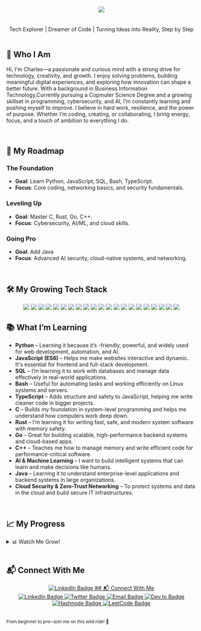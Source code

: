 <h1 align="center">
    <img src="https://readme-typing-svg.herokuapp.com/?font=Orbitron&size=40&center=true&vCenter=true&width=600&height=80&duration=4000&lines=Hey,+I’m+Charles+Mburu!;+ASPIRING+Dgital        Architect;" />
</h1>

<br/>

<div align="center">
    Tech Explorer | Dreamer of Code | Turning Ideas into Reality, Step by Step
</div>

<br/>

## 🌟 Who I Am  
Hi, I'm Charles—a passionate and curious mind with a strong drive for technology, creativity, and growth. I enjoy solving problems, building meaningful digital experiences, and exploring how innovation can shape a better future. With a background in Business Information Technology,Currently pursuing a Copmuter Science Degree and a growing skillset in programming, cybersecurity, and AI, I’m constantly learning and pushing myself to improve. I believe in hard work, resilience, and the power of purpose. Whether I’m coding, creating, or collaborating, I bring energy, focus, and a touch of ambition to everything I do.

<br/>

## 🚀 My Roadmap  

### **The Foundation**  
- **Goal**: Learn Python, JavaScript, SQL, Bash, TypeScript.
- **Focus**: Core coding, networking basics, and security fundamentals.  


### **Leveling Up**  
- **Goal**: Master C, Rust, Go, C++.  
- **Focus**: Cybersecurity, AI/ML, and cloud skills.  


### **Going Pro**  
- **Goal**: Add Java 
- **Focus**: Advanced AI security, cloud-native systems, and networking.  

<br/>

## 🛠️ My Growing Tech Stack  

<div align="center">
    <!-- Year 1 -->
    <img src="https://img.shields.io/badge/Python-3776AB?style=for-the-badge&logo=python&logoColor=white" />
    <img src="https://img.shields.io/badge/JavaScript-%23323330.svg?style=for-the-badge&logo=javascript&logoColor=%23F7DF1E" />
    <img src="https://img.shields.io/badge/TypeScript-3178C6?style=for-the-badge&logo=typescript&logoColor=white" />
    <img src="https://img.shields.io/badge/SQLite-003B57?style=for-the-badge&logo=sqlite&logoColor=white" />
    <img src="https://img.shields.io/badge/Bash-4EAA25?style=for-the-badge&logo=gnu-bash&logoColor=white" />
    <!-- Year 2 -->
    <img src="https://img.shields.io/badge/C-00599C?style=for-the-badge&logo=c&logoColor=white" />
    <img src="https://img.shields.io/badge/Rust-000000?style=for-the-badge&logo=rust&logoColor=white" />
    <img src="https://img.shields.io/badge/Go-00ADD8?style=for-the-badge&logo=go&logoColor=white" />
    <img src="https://img.shields.io/badge/C++-00599C?style=for-the-badge&logo=cplusplus&logoColor=white" />
    <!-- Year 3 -->
    <img src="https://img.shields.io/badge/Java-007396?style=for-the-badge&logo=java&logoColor=white" />
    <!-- Tools -->
    <img src="https://img.shields.io/badge/AWS-%23FF9900.svg?style=for-the-badge&logo=amazon-aws&logoColor=white" />
    <img src="https://img.shields.io/badge/Colab-F9AB00?style=for-the-badge&logo=google-colab&logoColor=white" />
    <img src="https://img.shields.io/badge/TensorFlow-FF6F00?style=for-the-badge&logo=tensorflow&logoColor=white" />
    <img src="https://img.shields.io/badge/Scikit--learn-F7931E?style=for-the-badge&logo=scikit-learn&logoColor=white" />
    <img src="https://img.shields.io/badge/Wireshark-1679A7?style=for-the-badge&logo=wireshark&logoColor=white" />
    <img src="https://img.shields.io/badge/Packet%20Tracer-00A1E0?style=for-the-badge&logo=cisco&logoColor=white" />
    <img src="https://img.shields.io/badge/Nmap-4682B4?style=for-the-badge&logo=nmap&logoColor=white" />
    <img src="https://img.shields.io/badge/GNS3-FFD700?style=for-the-badge&logo=gns3&logoColor=black" />
    <img src="https://img.shields.io/badge/Git-%23F05033.svg?style=for-the-badge&logo=git&logoColor=white" />
    <img src="https://img.shields.io/badge/GitHub-%23121011.svg?style=for-the-badge&logo=github&logoColor=white" />
    <img src="https://img.shields.io/badge/VS%20Code-007ACC?style=for-the-badge&logo=visual-studio-code&logoColor=white" />
</div>


## 📚 What I’m Learning  

- **Python** – Learning it because it’s -friendly, powerful, and widely used for web development, automation, and AI.  
- **JavaScript (ES6)** – Helps me make websites interactive and dynamic. It's essential for frontend and full-stack development.  
- **SQL** – I’m learning it to work with databases and manage data effectively in real-world applications.  
- **Bash** – Useful for automating tasks and working efficiently on Linux systems and servers.  
- **TypeScript** – Adds structure and safety to JavaScript, helping me write cleaner code in bigger projects.  
- **C** – Builds my foundation in system-level programming and helps me understand how computers work deep down.  
- **Rust** – I’m learning it for writing fast, safe, and modern system software with memory safety.  
- **Go** – Great for building scalable, high-performance backend systems and cloud-based apps.  
- **C++** – Teaches me how to manage memory and write efficient code for performance-critical software.  
- **AI & Machine Learning** – I want to build intelligent systems that can learn and make decisions like humans.  
- **Java** – Learning it to understand enterprise-level applications and backend systems in large organizations.  
- **Cloud Security & Zero-Trust Networking** – To protect systems and data in the cloud and build secure IT infrastructures.  

<br/>

## 📈 My Progress  
<details>
  <summary>📊 Watch Me Grow!</summary>
  <div align="center">
    <img src="https://github-readme-stats.vercel.app/api?username=CharlesKariuki-001&show_icons=true&count_private=true&theme=radical" />
    <br/>
    <img src="https://github-readme-streak-stats.herokuapp.com/?user=CharlesKariuki-001&theme=radical" />
    <br/>
    <sup>Stay tuned—this journey is just getting started!</sup>
  </div>
</details>

<br/>

## 📬 Connect With Me  
<div align="center">
    <!-- LinkedIn: Professional networking -->
    <a href="https://www.linkedin.com/in/CharlesKariuki-001" target="_blank">
        <img src="https://img.shields.io/badge/LinkedIn-0077B5?style=for-the-badge&logo=linkedin&logoColor=white" alt="LinkedIn Badge"/>
  ## 📬 Connect With Me  

<div align="center">
    <a href="https://www.linkedin.com/in/CharlesKariuki-001" target="_blank">
        <img src="https://img.shields.io/badge/LinkedIn-0077B5?style=for-the-badge&logo=linkedin&logoColor=white" alt="LinkedIn Badge"/>
    </a>
    <a href="https://twitter.com/CharlesKariuki-001" target="_blank">
        <img src="https://img.shields.io/badge/X-1DA1F2?style=for-the-badge&logo=twitter&logoColor=white" alt="Twitter Badge"/>
    </a>
    <a href="mailto:charlymburu@gmail.com">
        <img src="https://img.shields.io/badge/Email-D14836?style=for-the-badge&logo=gmail&logoColor=white" alt="Email Badge"/>
    </a>
    <a href="https://dev.to/YourUsername" target="_blank">
        <img src="https://img.shields.io/badge/Dev.to-0A0A0A?style=for-the-badge&logo=dev.to&logoColor=white" alt="Dev.to Badge"/>
    </a>
    <a href="https://hashnode.com/@YourUsername" target="_blank">
        <img src="https://img.shields.io/badge/Hashnode-2962FF?style=for-the-badge&logo=hashnode&logoColor=white" alt="Hashnode Badge"/>
    </a>
    <a href="https://leetcode.com/YourUsername" target="_blank">
        <img src="https://img.shields.io/badge/LeetCode-FFA116?style=for-the-badge&logo=leetcode&logoColor=black" alt="LeetCode Badge"/>
    </a>
</div>
    
</div>

<br/>


<br/>
    <sup>From beginner to pro—join me on this wild ride! 🚀</sup>
</div>
